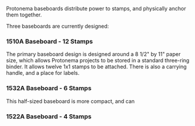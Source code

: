 Protonema baseboards distribute power to stamps, and physically anchor them together.

Three baseboards are currently designed:

### 1510A Baseboard - 12 Stamps

The primary baseboard design is designed around a 8 1/2" by 11" paper size, which allows Protonema projects to be stored in a standard three-ring binder. It allows twelve 1x1 stamps to be attached. There is also a carrying handle, and a place for labels.

### 1532A Baseboard - 6 Stamps
This half-sized baseboard is more compact, and can 

### 1522A Baseboard - 4 Stamps
